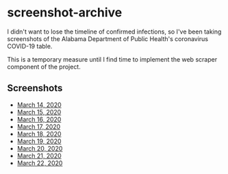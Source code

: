 # screenshot-archive

I didn't want to lose the timeline of confirmed infections, so I've been taking screenshots of the Alabama Department of Public Health's coronavirus COVID-19 table. 

This is a temporary measure until I find time to implement the web scraper component of the project.

## Screenshots

* [March 14, 2020](3-14-2020.png)
* [March 15, 2020](3-15-2020.png)
* [March 16, 2020](3-16-2020.png)
* [March 17, 2020](3-17-2020.png)
* [March 18, 2020](3-18-2020.jpg)
* [March 19, 2020](3-19-2020.jpg)
* [March 20, 2020](3-20-2020.jpg)
* [March 21, 2020](3-21-2020.jpg)
* [March 22, 2020](3-22-2020.png)